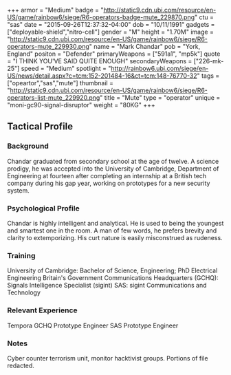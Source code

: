+++
armor = "Medium"
badge = "http://static9.cdn.ubi.com/resource/en-US/game/rainbow6/siege/R6-operators-badge-mute_229870.png"
ctu = "sas"
date = "2015-09-26T12:37:32-04:00"
dob = "10/11/1991"
gadgets = ["deployable-shield","nitro-cell"]
gender = "M"
height = "1.70M"
image = "http://static9.cdn.ubi.com/resource/en-US/game/rainbow6/siege/R6-operators-mute_229930.png"
name = "Mark Chandar"
pob = "York, England"
positon = "Defender"
primaryWeapons = ["591a1", "mp5k"]
quote = "I THINK YOU'VE SAID QUITE ENOUGH"
secondaryWeapons = ["226-mk-25"]
speed = "Medium"
spotlight = "http://rainbow6.ubi.com/siege/en-US/news/detail.aspx?c=tcm:152-201484-16&ct=tcm:148-76770-32"
tags = ["opeartor","sas","mute"]
thumbnail = "http://static9.cdn.ubi.com/resource/en-US/game/rainbow6/siege/R6-operators-list-mute_229920.png"
title = "Mute"
type = "operator"
unique = "moni-gc90-signal-disruptor"
weight = "80KG"
+++

## Tactical Profile

### Background

Chandar graduated from secondary school at the age of twelve. A science prodigy, he was accepted into the University of Cambridge, Department of Engineering at fourteen after completing an internship at a British tech company during his gap year, working on prototypes for a new security system.

### Psychological Profile

Chandar is highly intelligent and analytical. He is used to being the youngest and smartest one in the room. A man of few words, he prefers brevity and clarity to extemporizing. His curt nature is easily misconstrued as rudeness.

### Training

University of Cambridge: Bachelor of Science, Engineering;
PhD Electrical Engineering
Britain's Government Communications Headquarters (GCHQ): Signals Intelligence Specialist (sigint)
SAS: sigint Communications and Technology

### Relevant Experience

Tempora
GCHQ Prototype Engineer
SAS Prototype Engineer

### Notes

Cyber counter terrorism unit, monitor hacktivist groups.
Portions of file redacted.
